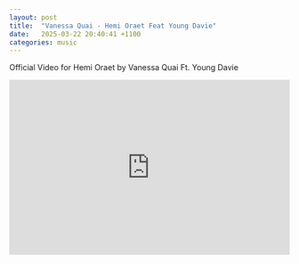 ```yaml
---
layout: post
title:  "Vanessa Quai - Hemi Oraet Feat Young Davie"
date:   2025-03-22 20:40:41 +1100
categories: music
---
```

Official Video for Hemi Oraet by Vanessa Quai Ft. Young Davie 

<iframe width="100%" height="315" src="https://www.youtube.com/embed/ftQCPCCU9cw?si=OUUr8CimCMce3ZFk" title="YouTube video player" frameborder="0" allow="accelerometer; autoplay; clipboard-write; encrypted-media; gyroscope; picture-in-picture; web-share" referrerpolicy="strict-origin-when-cross-origin" allowfullscreen></iframe>